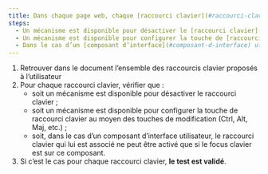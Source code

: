 ```yaml
---
title: Dans chaque page web, chaque [raccourci clavier](#raccourci-clavier) n’utilisant qu’une seule touche (lettre minuscule ou majuscule, ponctuation, chiffre ou symbole) vérifie-t-il l’une de ces conditions ?
steps:
  - Un mécanisme est disponible pour désactiver le [raccourci clavier](#raccourci-clavier).
  - Un mécanisme est disponible pour configurer la touche de [raccourci clavier](#raccourci-clavier) au moyen des touches de modification (Ctrl, Alt, Maj, etc.).
  - Dans le cas d’un [composant d’interface](#composant-d-interface) utilisateur, le [raccourci clavier](#raccourci-clavier) qui lui est associé ne peut être activé que si le focus clavier est sur ce composant.
---
```


1. Retrouver dans le document l’ensemble des raccourcis clavier proposés à l’utilisateur
2. Pour chaque raccourci clavier, vérifier que :
   - soit un mécanisme est disponible pour désactiver le raccourci clavier ;
   - soit un mécanisme est disponible pour configurer la touche de raccourci clavier au moyen des touches de modification (Ctrl, Alt, Maj, etc.) ;
   - soit, dans le cas d’un composant d’interface utilisateur, le raccourci clavier qui lui est associé ne peut être activé que si le focus clavier est sur ce composant.
3. Si c’est le cas pour chaque raccourci clavier, **le test est validé**.
